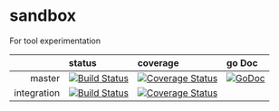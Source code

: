 # sandbox

For tool experimentation

| | status | coverage | go Doc |
| ---: | :--- | :--- | :--- |
| master | [![Build Status](https://travis-ci.org/RidiculousRichard/sandbox.svg?branch=master)](https://travis-ci.org/RidiculousRichard/sandbox) | [![Coverage Status](https://coveralls.io/repos/github/RidiculousRichard/sandbox/badge.svg?branch=master)](https://coveralls.io/github/RidiculousRichard/sandbox?branch=master) | [![GoDoc](https://godoc.org/github.com/RidiculousRichard/sandbox?status.svg)](https://godoc.org/github.com/RidiculousRichard/sandbox) |
| integration | [![Build Status](https://travis-ci.org/RidiculousRichard/sandbox.svg?branch=integration)](https://travis-ci.org/RidiculousRichard/sandbox) | [![Coverage Status](https://coveralls.io/repos/github/RidiculousRichard/sandbox/badge.svg?branch=integration)](https://coveralls.io/github/RidiculousRichard/sandbox?branch=integration) | |

